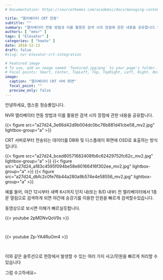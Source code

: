 ```yaml
---
# Documentation: https://sourcethemes.com/academic/docs/managing-content/

title: "엘리베이터 CRT 연동"
subtitle: ""
summary: "엘리베이터 연동 방법과 이를 활용한 검색 시의 장점에 관한 내용을 공유합니다."
authors: [ "emsr" ]
tags: [ "Elevator" ]
categories: [ "howto" ]
date: 2018-12-13
draft: false
#slug: nvr-elevator-crt-integration

# Featured image
# To use, add an image named `featured.jpg/png` to your page's folder.
# Focal points: Smart, Center, TopLeft, Top, TopRight, Left, Right, BottomLeft, Bottom, BottomRight.
image:
  caption: "엘리베이터 CRT 서버 화면"
  focal_point: ""
  preview_only: false
---
```


안녕하세요, 엠스톤 정승룡입니다.

NVR 엘리베이터 연동 방법과 이를 활용한 검색 시의 장점에 관한 내용을 공유합니다.

{{< figure src="a27d24_3e66d42d9b004dc0bc76b881d41cbe58_mv2.jpg"
           lightbox-group="a" >}}

CRT 서버로부터 전송되는 데이터를 DB화 및 디스플레이 화면에 OSD로 표출하는 방식입니다.

{{< figure src="a27d24_bced80571682408fb6c62429752fc62c_mv2.jpg"
           lightbox-group="a" >}}
{{< figure src="a27d24_a183c4595f094be58e60166416f302ee_mv2.jpg"
           lightbox-group="a" >}}
{{< figure src="a27d24_dbfc2c0fe76b44a280a9b574e4e58556_mv2.jpg"
           lightbox-group="a" >}}

예를 들어, 야간 12시부터 새벽 6시까지 단지 내(또는 B/D 내부) 전 엘리베이터에서 1층 문 열림으로 검색하게 되면 야간에 승강기를 이용한 인원을 빠르게 검색할수있습니다.

동영상으로 보시면 이해가 빠르실듯합니다.

{{< youtube 2pMDNvQoV9s >}}

&nbsp;

{{< youtube Zp-YA4RuOm4 >}}

&nbsp;

이와 같은 솔루션으로 현장에서 발생할 수 있는 여러 가지 사고/민원을 빠르게 처리할 수 있습니다

그럼 수고하세요~
